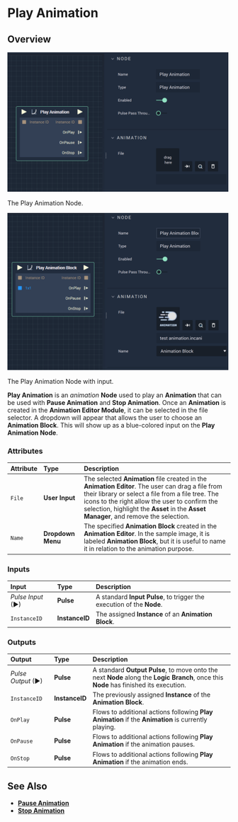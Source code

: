 # Play Animation
## Overview

<!--- ![The Play Animation Node.](../../../.gitbook/assets/playanimation.png)--->

<img src="../../../.gitbook/assets/playanimation.png" alt="The Play Animation Node" height="315x">

The Play Animation Node.


<img src="../../../.gitbook/assets/playanimationwithfile.png" alt="The Play Animation Node with input." height="355x">

The Play Animation Node with input. 

<!---![The Play Animation Node with input.](../../../.gitbook/assets/playanimationwithfile.png)--->



**Play Animation** is an _animation_ **Node** used to play an **Animation** that can be used with **Pause Animation** and **Stop Animation**. Once an **Animation** is created in the **Animation Editor Module**, it can be selected in the file selector. A dropdown will appear that allows the user to choose an **Animation Block**. This will show up as a blue-colored input on the **Play Animation Node**.


### Attributes

| Attribute | Type | Description |
| :--- | :--- | :--- |
| `File` | **User Input** | The selected **Animation** file created in the **Animation Editor**. The user can drag a file from their library or select a file from a file tree. The icons to the right allow the user to confirm the selection, highlight the **Asset** in the **Asset Manager**, and remove the selection. |
|`Name`|**Dropdown Menu**|The specified **Animation Block** created in the **Animation Editor**. In the sample image, it is labeled **Animation Block**, but it is useful to name it in relation to the animation purpose.| 

### Inputs

| Input | Type | Description |
| :--- | :--- | :--- |
| _Pulse Input_ \(►\) | **Pulse** | A standard **Input Pulse**, to trigger the execution of the **Node**. |
| `InstanceID` | **InstanceID** | The assigned **Instance** of an **Animation Block**. |

### Outputs

| Output | Type | Description |
| :--- | :--- | :--- |
| _Pulse Output_ \(►\) | **Pulse** | A standard **Output Pulse**, to move onto the next **Node** along the **Logic Branch**, once this **Node** has finished its execution. |
| `InstanceID` | **InstanceID** | The previously assigned **Instance** of the **Animation Block**. |
| `OnPlay` | **Pulse** | Flows to additional actions following **Play Animation** if the **Animation** is currently playing. |
| `OnPause` | **Pulse** | Flows to additional actions following **Play Animation** if the animation pauses. |
| `OnStop` | **Pulse** | Flows to additional actions following **Play Animation** if the animation ends. |

## See Also 

* [**Pause Animation**](pauseanimation.md)
* [**Stop Animation**](stopanimation.md)